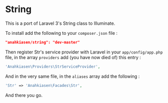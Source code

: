 # String

This is a port of Laravel 3's String class to Illuminate.

To install add the following to your `composer.json` file :

```json
"anahkiasen/string": "dev-master"
```

Then register Str's service provider with Laravel in your `app/config/app.php` file, in the array `providers` add (you have now died of) this entry :

```php
'Anahkiasen\Providers\StrServiceProvider',
```

And in the very same file, in the `aliases` array add the following :

```php
'Str' => 'Anahkiasen\Facades\Str',
```

And there you go.